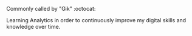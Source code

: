 Commonly called by "Gik" :octocat:

Learning Analytics in order to continuously improve my digital skills and knowledge over time.
